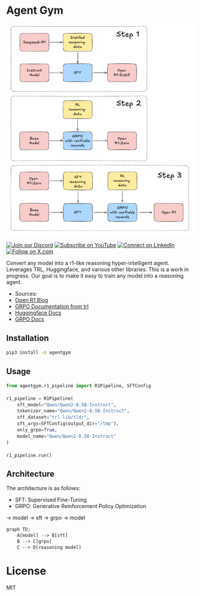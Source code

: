 # Agent Gym
![Agent Gym](images/steps.png)


[![Join our Discord](https://img.shields.io/badge/Discord-Join%20our%20server-5865F2?style=for-the-badge&logo=discord&logoColor=white)](https://discord.gg/swarms) [![Subscribe on YouTube](https://img.shields.io/badge/YouTube-Subscribe-red?style=for-the-badge&logo=youtube&logoColor=white)](https://www.youtube.com/@kyegomez3242) [![Connect on LinkedIn](https://img.shields.io/badge/LinkedIn-Connect-blue?style=for-the-badge&logo=linkedin&logoColor=white)](https://www.linkedin.com/in/kye-g-38759a207/) [![Follow on X.com](https://img.shields.io/badge/X.com-Follow-1DA1F2?style=for-the-badge&logo=x&logoColor=white)](https://x.com/kyegomezb)

Convert any model into a r1-like reasoning hyper-intelligent agent. Leverages TRL, Huggingface, and various other libraries. This is a work in progress. Our goal is to make it easy to train any model into a reasoning agent.


- Sources:
- [Open R1 Blog](https://huggingface.co/blog/open-r1)
- [GRPO Documentation from trl](https://huggingface.co/docs/trl/main/en/grpo_trainer)
- [Huggingface Docs](https://huggingface.co/docs/transformers/main/en/index)
- [GRPO Docs](https://huggingface.co/docs/trl/main/en/grpo_trainer)


## Installation

```bash
pip3 install -U agentgym
```

## Usage

```python
from agentgym.r1_pipeline import R1Pipeline, SFTConfig

r1_pipeline = R1Pipeline(
    sft_model="Qwen/Qwen2-0.5B-Instruct",
    tokenizer_name="Qwen/Qwen2-0.5B-Instruct",
    sft_dataset="trl-lib/tldr",
    sft_args=SFTConfig(output_dir="/tmp"),
    only_grpo=True,
    model_name="Qwen/Qwen2-0.5B-Instruct"
)

r1_pipeline.run()

```

## Architecture

The architecture is as follows:

- SFT: Supervised Fine-Tuning
- GRPO: Generative Reinforcement Policy Optimization

-> model -> sft -> grpo -> model

```mermaid
graph TD;
    A[model] --> B[sft]
    B --> C[grpo]
    C --> D[reasoning model]
```

# License
MIT
